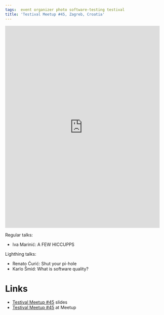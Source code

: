 ```yaml
---
tags:  event organizer photo software-testing testival
title: 'Testival Meetup #45, Zagreb, Croatia'
---
```

<iframe src="https://www.facebook.com/plugins/post.php?href=https%3A%2F%2Fwww.facebook.com%2Fmedia%2Fset%2F%3Fset%3Da.10157062812202290%26type%3D1%26l%3D107b5c39b5&width=500&show_text=true&height=655&appId" width="500" height="655" style="border:none;overflow:hidden" scrolling="no" frameborder="0" allowTransparency="true" allow="encrypted-media"></iframe>

Regular talks:

- Iva Marinić: A FEW HICCUPPS

Lighthing talks:

- Renato Ćurić: Shut your pi-hole
- Karlo Šmid: What is software quality?

# Links

- [Testival Meetup #45](https://github.com/zeljkofilipin/testival/tree/master/files/45) slides
- [Testival Meetup #45](https://www.meetup.com/testival/events/258667666/) at Meetup

